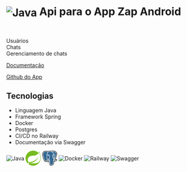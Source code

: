 

  # <img align="center" alt="Java" height="60" width="60" src="https://static.vecteezy.com/system/resources/thumbnails/018/726/054/small_2x/accept-phone-icon-social-icon-set-png.png"> Api para o App Zap Android
<br />

Usuários<br />
Chats<br />
Gerenciamento de chats<br />

[Documentação](https://apizap-production.up.railway.app/swagger-ui/index.html)

[Github do App](https://github.com/harrissondutra/MyZap)


## Tecnologias
- Linguagem Java  <br />
- Framework Spring
- Docker  <br />
- Postgres  <br />
- CI/CD no Railway  <br />
- Documentação via Swagger


<div style="display: inline_block">
   <img align="center" alt="Java" height="70" width="40" src="https://seeklogo.com/images/J/java-logo-7833D1D21A-seeklogo.com.png">
   <img align="center" alt="Spring" height="40" width="40" src="https://github.com/harrissondutra/harrissondutra/blob/main/.img/logo-spring.png">
   <img align="center" alt="Postgres" height="40" width="40" src="https://github.com/harrissondutra/harrissondutra/blob/main/.img/postgresql_logo_icon_170835.png">
   <img align="center" alt="Docker" height="50" width="50" src="https://cdn.iconscout.com/icon/free/png-256/free-docker-logo-icon-download-in-svg-png-gif-file-formats--wordmark-programming-langugae-language-pack-logos-icons-1175229.png?f=webp&w=256">
   <img align="center" alt="Railway" height="50" width="50" src="https://images.crunchbase.com/image/upload/c_pad,f_auto,q_auto:eco,dpr_1/h3m0hmstlq9maq7t8tyc">
   <img align="center" alt="Swagger" height="40" width="180" src="https://raw.githubusercontent.com/swagger-api/swagger.io/wordpress/images/assets/SWE-logo-clr.png"> 
</div>

